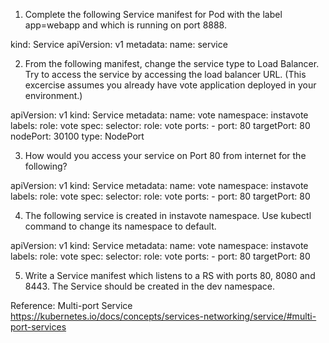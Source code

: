 1. Complete the following Service manifest for Pod with the label app=webapp and which is running on port 8888.

kind: Service
apiVersion: v1
metadata:
  name: service

2. From the following manifest, change the service type to Load Balancer. Try to access the service by accessing the load balancer URL. (This excercise assumes you already have vote application deployed in your environment.)

apiVersion: v1
kind: Service
metadata:
  name: vote
  namespace: instavote
  labels:
    role: vote
spec:
  selector:
    role: vote
  ports:
    - port: 80
      targetPort: 80
      nodePort: 30100
  type: NodePort

3. How would you access your service on Port 80 from internet for the following?

apiVersion: v1
kind: Service
metadata:
  name: vote
  namespace: instavote
  labels:
    role: vote
spec:
  selector:
    role: vote
  ports:
    - port: 80
      targetPort: 80

4. The following service is created in instavote namespace. Use kubectl command to change its namespace to default.

apiVersion: v1
kind: Service
metadata:
  name: vote
  namespace: instavote
  labels:
    role: vote
spec:
  selector:
    role: vote
  ports:
    - port: 80
      targetPort: 80

5. Write a Service manifest which listens to a RS with ports 80, 8080 and 8443. The Service should be created in the dev namespace.

Reference: Multi-port Service https://kubernetes.io/docs/concepts/services-networking/service/#multi-port-services

